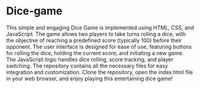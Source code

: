 # Dice-game

This simple and engaging Dice Game is implemented using HTML, CSS, and JavaScript. The game allows two players to take turns rolling a dice, with the objective of reaching a predefined score (typically 100) before their opponent. The user interface is designed for ease of use, featuring buttons for rolling the dice, holding the current score, and initiating a new game. The JavaScript logic handles dice rolling, score tracking, and player switching. The repository contains all the necessary files for easy integration and customization. Clone the repository, open the index.html file in your web browser, and enjoy playing this entertaining dice game!
